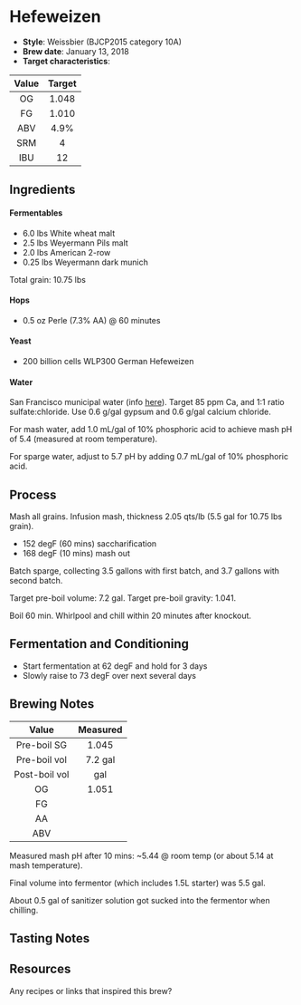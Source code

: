 # Hefeweizen

* **Style**: Weissbier (BJCP2015 category 10A)
* **Brew date**: January 13, 2018
* **Target characteristics**: 

| Value      | Target |
| :--------: |:------:|
| OG         | 1.048  | 
| FG         | 1.010  | 
| ABV        | 4.9%   |   
| SRM        | 4      |   
| IBU        | 12     |   

## Ingredients

#### Fermentables

* 6.0 lbs White wheat malt
* 2.5 lbs Weyermann Pils malt
* 2.0 lbs American 2-row
* 0.25 lbs Weyermann dark munich

Total grain: 10.75 lbs

#### Hops

* 0.5 oz Perle (7.3% AA) @ 60 minutes

#### Yeast

* 200 billion cells WLP300 German Hefeweizen

#### Water

San Francisco municipal water (info [here](/docs/water.md)). Target 85 ppm Ca, and 1:1 ratio sulfate:chloride. Use 0.6 g/gal gypsum and 0.6 g/gal calcium chloride.

For mash water, add 1.0 mL/gal of 10% phosphoric acid to achieve mash pH of 5.4 (measured at room temperature).

For sparge water, adjust to 5.7 pH by adding 0.7 mL/gal of 10% phosphoric acid.

## Process

Mash all grains. Infusion mash, thickness 2.05 qts/lb (5.5 gal for 10.75 lbs grain).

* 152 degF (60 mins) saccharification
* 168 degF (10 mins) mash out

Batch sparge, collecting 3.5 gallons with first batch, and 3.7 gallons with second batch.

Target pre-boil volume: 7.2 gal. Target pre-boil gravity: 1.041.

Boil 60 min. Whirlpool and chill within 20 minutes after knockout.

## Fermentation and Conditioning

* Start fermentation at 62 degF and hold for 3 days
* Slowly raise to 73 degF over next several days

## Brewing Notes

| Value         | Measured  |
| :-----------: |:---------:|
| Pre-boil SG   | 1.045     |
| Pre-boil vol  | 7.2 gal   |
| Post-boil vol | gal   |
| OG            | 1.051     | 
| FG            |      | 
| AA            |        | 
| ABV           |       | 

Measured mash pH after 10 mins: ~5.44 @ room temp (or about 5.14 at mash temperature).

Final volume into fermentor (which includes 1.5L starter) was 5.5 gal.

About 0.5 gal of sanitizer solution got sucked into the fermentor when chilling.

## Tasting Notes

## Resources

Any recipes or links that inspired this brew?
